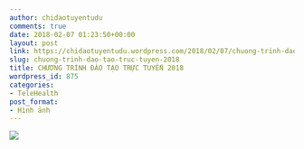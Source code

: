 ```yaml
---
author: chidaotuyentudu
comments: true
date: 2018-02-07 01:23:50+00:00
layout: post
link: https://chidaotuyentudu.wordpress.com/2018/02/07/chuong-trinh-dao-tao-truc-tuyen-2018/
slug: chuong-trinh-dao-tao-truc-tuyen-2018
title: CHƯƠNG TRÌNH ĐÀO TẠO TRỰC TUYẾN 2018
wordpress_id: 875
categories:
- TeleHealth
post_format:
- Hình ảnh
---
```


[![](https://chidaotuyentudu.files.wordpress.com/2018/02/img_0464-cme-2018.jpg?w=211)](https://chidaotuyentudu.files.wordpress.com/2018/02/img_0464-cme-2018.jpg)
